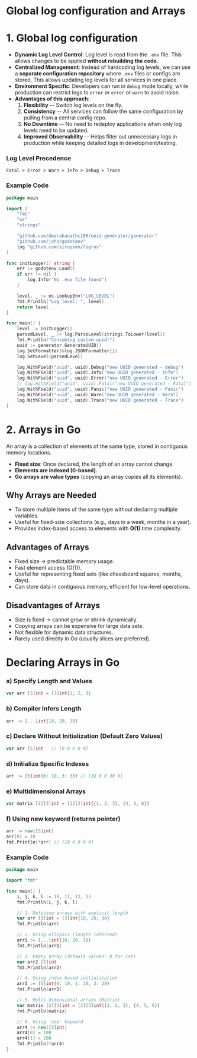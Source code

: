 


# Global log configuration and Arrays 
# 1. Global log configuration
-   **Dynamic Log Level Control**: Log level is read from the `.env`
    file. This allows changes to be applied **without rebuilding the
    code**.
-   **Centralized Management**: Instead of hardcoding log levels, we can
    use a **separate configuration repository** where `.env` files or
    configs are stored. This allows updating log levels for all services
    in one place.
-   **Environment Specific**: Developers can run in `debug` mode
    locally, while production can restrict logs to `error` or `error` or `warn` to
    avoid noise.
-   **Advantages of this approach**:
    1.  **Flexibility** -- Switch log levels on the fly.
    2.  **Consistency** -- All services can follow the same
        configuration by pulling from a central config repo.
    3.  **No Downtime** -- No need to redeploy applications when only
        log levels need to be updated.
    4.  **Improved Observability** -- Helps filter out unnecessary logs
        in production while keeping detailed logs in
        development/testing.

### Log Level Precedence

    Fatal > Error > Warn > Info > Debug > Trace
	
### Example Code

``` go
package main

import (
    "fmt"
    "os"
    "strings"

    "github.com/dwarakanathc100/uuid-generator/generator"
    "github.com/joho/godotenv"
    log "github.com/sirupsen/logrus"
)

func initLogger() string {
    err := godotenv.Load()
    if err != nil {
        log.Info("No .env file found")
    }

    level, _ := os.LookupEnv("LOG_LEVEL")
    fmt.Println("Log level: ", level)
    return level
}

func main() {
    level := initLogger()
    parsedLevel, _ := log.ParseLevel(strings.ToLower(level))
    fmt.Println("Consuming custom-uuid!")
    uuid := generator.GenerateUUID()
    log.SetFormatter(&log.JSONFormatter{})
    log.SetLevel(parsedLevel)

    log.WithField("uuid", uuid).Debug("new UUID generated - debug")
    log.WithField("uuid", uuid).Info("new UUID generated - Info")
    log.WithField("uuid", uuid).Error("new UUID generated - Error")
    // log.WithField("uuid", uuid).Fatal("new UUID generated - Fatal")
    log.WithField("uuid", uuid).Panic("new UUID generated - Panic")
    log.WithField("uuid", uuid).Warn("new UUID generated - Warn")
    log.WithField("uuid", uuid).Trace("new UUID generated - Trace")
}


```


# 2. Arrays in Go

An array is a collection of elements of the same type, stored in
contiguous memory locations.

-   **Fixed size**: Once declared, the length of an array cannot change.
-   **Elements are indexed (0-based).**
-   **Go arrays are value types** (copying an array copies all its
    elements).

## Why Arrays are Needed

-   To store multiple items of the same type without declaring multiple
    variables.
-   Useful for fixed-size collections (e.g., days in a week, months in a
    year).
-   Provides index-based access to elements with **O(1)** time
    complexity.

## Advantages of Arrays

-   Fixed size → predictable memory usage.
-   Fast element access (O(1)).
-   Useful for representing fixed sets (like chessboard squares,
    months, days).
-   Can store data in contiguous memory, efficient for low-level
    operations.

## Disadvantages of Arrays

-   Size is fixed → cannot grow or shrink dynamically.
-   Copying arrays can be expensive for large data sets.
-   Not flexible for dynamic data structures.
-   Rarely used directly in Go (usually slices are preferred).

# Declaring Arrays in Go 

### a) Specify Length and Values

``` go
var arr [3]int = [3]int{1, 2, 3}
```

### b) Compiler Infers Length

``` go
arr := [...]int{10, 20, 30}
```

### c) Declare Without Initialization (Default Zero Values)

``` go
var arr [5]int   // [0 0 0 0 0]
```

### d) Initialize Specific Indexes

``` go
arr := [5]int{0: 10, 3: 30} // [10 0 0 30 0]
```

### e) Multidimensional Arrays

``` go
var matrix [2][3]int = [2][3]int{{1, 2, 3}, {4, 5, 6}}
```

### f) Using new keyword (returns pointer)

``` go
arr := new([5]int)
arr[0] = 10
fmt.Println(*arr) // [10 0 0 0 0]
```

### Example Code

``` go
package main

import "fmt"

func main() {
    i, j, k, l := 10, 11, 12, 13
    fmt.Println(i, j, k, l)

    // 1. Defining arrays with explicit length
    var arr [3]int = [3]int{10, 20, 30}
    fmt.Println(arr)

    // 2. Using ellipsis (length inferred)
    arr1 := [...]int{10, 20, 30}
    fmt.Println(arr1)

    // 3. Empty array (default values: 0 for int)
    var arr2 [5]int
    fmt.Println(arr2)

    // 4. Using index-based initialization
    arr3 := [5]int{0: 10, 1: 30, 2: 20}
    fmt.Println(arr3)

    // 5. Multi-dimensional arrays (Matrix)
    var matrix [2][3]int = [2][3]int{{1, 2, 3}, {4, 5, 6}}
    fmt.Println(matrix)

    // 6. Using 'new' keyword
    arr4 := new([5]int)
    arr4[0] = 100
    arr4[1] = 200
    fmt.Println(*arr4)
}
```
